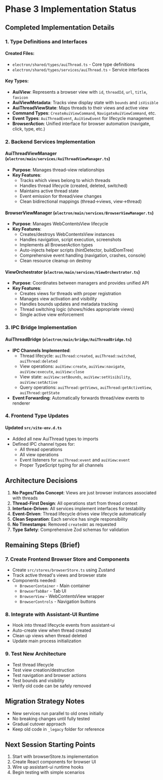 # Phase 3 Implementation Status

## Completed Implementation Details

### 1. Type Definitions and Interfaces

#### Created Files:
- `electron/shared/types/auiThread.ts` - Core type definitions
- `electron/shared/types/services/auiThread.ts` - Service interfaces

#### Key Types:
- **AuiView**: Represents a browser view with `id`, `threadId`, `url`, `title`, `favicon`
- **AuiViewMetadata**: Tracks view display state with `bounds` and `isVisible`
- **AuiThreadViewState**: Maps threads to their views and active view
- **Command Types**: `CreateAuiViewCommand`, `NavigateAuiViewCommand`, etc.
- **Event Types**: `AuiThreadEvent`, `AuiViewEvent` for lifecycle management
- **BrowserAction**: Unified interface for browser automation (navigate, click, type, etc.)

### 2. Backend Services Implementation

#### AuiThreadViewManager (`electron/main/services/AuiThreadViewManager.ts`)
- **Purpose**: Manages thread-view relationships
- **Key Features**:
  - Tracks which views belong to which threads
  - Handles thread lifecycle (created, deleted, switched)
  - Maintains active thread state
  - Event emission for thread/view changes
  - Clean bidirectional mappings (thread→views, view→thread)

#### BrowserViewManager (`electron/main/services/BrowserViewManager.ts`)
- **Purpose**: Manages WebContentsView lifecycle
- **Key Features**:
  - Creates/destroys WebContentsView instances
  - Handles navigation, script execution, screenshots
  - Implements all BrowserAction types
  - Auto-injects helper scripts (hintDetector, buildDomTree)
  - Comprehensive event handling (navigation, crashes, console)
  - Clean resource cleanup on destroy

#### ViewOrchestrator (`electron/main/services/ViewOrchestrator.ts`)
- **Purpose**: Coordinates between managers and provides unified API
- **Key Features**:
  - Creates views for threads with proper registration
  - Manages view activation and visibility
  - Handles bounds updates and metadata tracking
  - Thread switching logic (shows/hides appropriate views)
  - Single active view enforcement

### 3. IPC Bridge Implementation

#### AuiThreadBridge (`electron/main/bridge/AuiThreadBridge.ts`)
- **IPC Channels Implemented**:
  - Thread lifecycle: `auiThread:created`, `auiThread:switched`, `auiThread:deleted`
  - View operations: `auiView:create`, `auiView:navigate`, `auiView:execute`, `auiView:close`
  - View state: `auiView:setBounds`, `auiView:setVisibility`, `auiView:setActive`
  - Query operations: `auiThread:getViews`, `auiThread:getActiveView`, `auiThread:getState`
- **Event Forwarding**: Automatically forwards thread/view events to renderer

### 4. Frontend Type Updates

#### Updated `src/vite-env.d.ts`
- Added all new AuiThread types to imports
- Defined IPC channel types for:
  - All thread operations
  - All view operations
  - Event listeners for `auiThread:event` and `auiView:event`
  - Proper TypeScript typing for all channels

## Architecture Decisions

1. **No Pages/Tabs Concept**: Views are just browser instances associated with threads
2. **Thread-First Design**: All operations start from thread context
3. **Interface-Driven**: All services implement interfaces for testability
4. **Event-Driven**: Thread lifecycle drives view lifecycle automatically
5. **Clean Separation**: Each service has single responsibility
6. **No Timestamps**: Removed `createdAt` as requested
7. **Type Safety**: Comprehensive Zod schemas for validation

## Remaining Steps (Brief)

### 7. Create Frontend Browser Store and Components
- Create `src/stores/browserStore.ts` using Zustand
- Track active thread's views and browser state
- Components needed:
  - `BrowserContainer` - Main container
  - `BrowserTabBar` - Tab UI
  - `BrowserView` - WebContentsView wrapper
  - `BrowserControls` - Navigation buttons

### 8. Integrate with Assistant-UI Runtime
- Hook into thread lifecycle events from assistant-ui
- Auto-create view when thread created
- Clean up views when thread deleted
- Update main process initialization

### 9. Test New Architecture
- Test thread lifecycle
- Test view creation/destruction
- Test navigation and browser actions
- Test bounds and visibility
- Verify old code can be safely removed

## Migration Strategy Notes

- New services run parallel to old ones initially
- No breaking changes until fully tested
- Gradual cutover approach
- Keep old code in `_legacy` folder for reference

## Next Session Starting Points

1. Start with browserStore.ts implementation
2. Create React components for browser UI
3. Wire up assistant-ui runtime hooks
4. Begin testing with simple scenarios